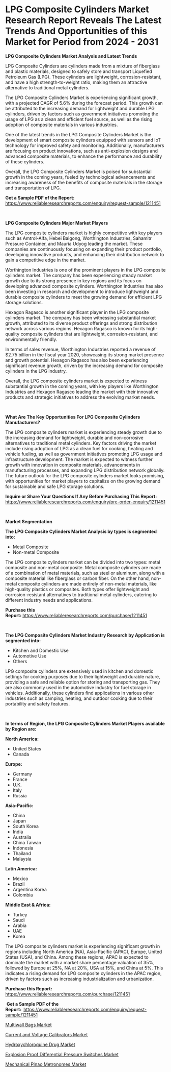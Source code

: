 <p><h1>LPG Composite Cylinders Market Research Report Reveals The Latest Trends And Opportunities of this Market for Period from 2024 - 2031</h1></p><p><strong>LPG Composite Cylinders Market Analysis and Latest Trends</strong></p>
<p><p>LPG Composite Cylinders are cylinders made from a mixture of fiberglass and plastic materials, designed to safely store and transport Liquefied Petroleum Gas (LPG). These cylinders are lightweight, corrosion-resistant, and have a high strength-to-weight ratio, making them an attractive alternative to traditional metal cylinders.</p><p>The LPG Composite Cylinders Market is experiencing significant growth, with a projected CAGR of 5.6% during the forecast period. This growth can be attributed to the increasing demand for lightweight and durable LPG cylinders, driven by factors such as government initiatives promoting the usage of LPG as a clean and efficient fuel source, as well as the rising adoption of composite materials in various industries.</p><p>One of the latest trends in the LPG Composite Cylinders Market is the development of smart composite cylinders equipped with sensors and IoT technology for improved safety and monitoring. Additionally, manufacturers are focusing on product innovations, such as anti-explosion designs and advanced composite materials, to enhance the performance and durability of these cylinders.</p><p>Overall, the LPG Composite Cylinders Market is poised for substantial growth in the coming years, fueled by technological advancements and increasing awareness of the benefits of composite materials in the storage and transportation of LPG.</p></p>
<p><strong>Get a Sample PDF of the Report:&nbsp;</strong> <a href="https://www.reliableresearchreports.com/enquiry/request-sample/1211451">https://www.reliableresearchreports.com/enquiry/request-sample/1211451</a></p>
<p>&nbsp;</p>
<p><strong>LPG Composite Cylinders Major Market Players</strong></p>
<p><p>The LPG composite cylinders market is highly competitive with key players such as Amtrol-Alfa, Hebei Baigong, Worthington Industries, Sahamitr Pressure Container, and Mauria Udyog leading the market. These companies are continuously focusing on expanding their product portfolio, developing innovative products, and enhancing their distribution network to gain a competitive edge in the market.</p><p>Worthington Industries is one of the prominent players in the LPG composite cylinders market. The company has been experiencing steady market growth due to its strong presence in key regions and its focus on developing advanced composite cylinders. Worthington Industries has also been investing in research and development to introduce lightweight and durable composite cylinders to meet the growing demand for efficient LPG storage solutions.</p><p>Hexagon Ragasco is another significant player in the LPG composite cylinders market. The company has been witnessing substantial market growth, attributed to its diverse product offerings and strong distribution network across various regions. Hexagon Ragasco is known for its high-quality composite cylinders that are lightweight, corrosion-resistant, and environmentally friendly.</p><p>In terms of sales revenue, Worthington Industries reported a revenue of $2.75 billion in the fiscal year 2020, showcasing its strong market presence and growth potential. Hexagon Ragasco has also been experiencing significant revenue growth, driven by the increasing demand for composite cylinders in the LPG industry.</p><p>Overall, the LPG composite cylinders market is expected to witness substantial growth in the coming years, with key players like Worthington Industries and Hexagon Ragasco leading the market with their innovative products and strategic initiatives to address the evolving market needs.</p></p>
<p>&nbsp;</p>
<p><strong>What Are The Key Opportunities For LPG Composite Cylinders Manufacturers?</strong></p>
<p><p>The LPG composite cylinders market is experiencing steady growth due to the increasing demand for lightweight, durable and non-corrosive alternatives to traditional metal cylinders. Key factors driving the market include rising adoption of LPG as a clean fuel for cooking, heating and vehicle fueling, as well as government initiatives promoting LPG usage and infrastructure development. The market is expected to witness further growth with innovation in composite materials, advancements in manufacturing processes, and expanding LPG distribution network globally. The future outlook for the LPG composite cylinders market looks promising, with opportunities for market players to capitalize on the growing demand for sustainable and safe LPG storage solutions.</p></p>
<p><strong>Inquire or Share Your Questions If Any Before Purchasing This Report:</strong> <a href="https://www.reliableresearchreports.com/enquiry/pre-order-enquiry/1211451">https://www.reliableresearchreports.com/enquiry/pre-order-enquiry/1211451</a></p>
<p>&nbsp;</p>
<p><strong>Market Segmentation</strong></p>
<p><strong>The LPG Composite Cylinders Market Analysis by types is segmented into:</strong></p>
<p><ul><li>Metal Composite</li><li>Non-metal Composite</li></ul></p>
<p><p>The LPG composite cylinders market can be divided into two types: metal composite and non-metal composite. Metal composite cylinders are made of a combination of metal materials, such as steel or aluminum, along with a composite material like fiberglass or carbon fiber. On the other hand, non-metal composite cylinders are made entirely of non-metal materials, like high-quality plastics or composites. Both types offer lightweight and corrosion-resistant alternatives to traditional metal cylinders, catering to different industry needs and applications.</p></p>
<p><strong>Purchase this Report:&nbsp;</strong><a href="https://www.reliableresearchreports.com/purchase/1211451">https://www.reliableresearchreports.com/purchase/1211451</a></p>
<p>&nbsp;</p>
<p><strong>The LPG Composite Cylinders Market Industry Research by Application is segmented into:</strong></p>
<p><ul><li>Kitchen and Domestic Use</li><li>Automotive Use</li><li>Others</li></ul></p>
<p><p>LPG composite cylinders are extensively used in kitchen and domestic settings for cooking purposes due to their lightweight and durable nature, providing a safe and reliable option for storing and transporting gas. They are also commonly used in the automotive industry for fuel storage in vehicles. Additionally, these cylinders find applications in various other industries such as camping, heating, and outdoor cooking due to their portability and safety features.</p></p>
<p>&nbsp;</p>
<p><strong>In terms of Region, the LPG Composite Cylinders Market Players available by Region are:</strong></p>
<p>
    <p> <strong> North America: </strong>
        <ul>
            <li>United States</li>
            <li>Canada</li>
        </ul>
        </p> 
    <p> <strong> Europe: </strong>
        <ul>
            <li>Germany</li>
            <li>France</li>
            <li>U.K.</li>
            <li>Italy</li>
            <li>Russia</li>
        </ul>
        </p> 
    <p> <strong> Asia-Pacific: </strong>
        <ul>
            <li>China</li>
            <li>Japan</li>
            <li>South Korea</li>
            <li>India</li>
            <li>Australia</li>
            <li>China Taiwan</li>
            <li>Indonesia</li>
            <li>Thailand</li>
            <li>Malaysia</li>
        </ul>
        </p> 
    <p> <strong> Latin America: </strong>
        <ul>
            <li>Mexico</li>
            <li>Brazil</li>
            <li>Argentina Korea</li>
            <li>Colombia</li>
        </ul>
        </p> 
    <p> <strong> Middle East & Africa: </strong>
        <ul>
            <li>Turkey</li>
            <li>Saudi</li>
            <li>Arabia</li>
            <li>UAE</li>
            <li>Korea</li>
        </ul>
    </p>
    </p>
<p><p>The LPG composite cylinders market is experiencing significant growth in regions including North America (NA), Asia-Pacific (APAC), Europe, United States (USA), and China. Among these regions, APAC is expected to dominate the market with a market share percentage valuation of 35%, followed by Europe at 25%, NA at 20%, USA at 15%, and China at 5%. This indicates a rising demand for LPG composite cylinders in the APAC region, driven by factors such as increasing industrialization and urbanization.</p></p>
<p><strong>Purchase this Report: </strong><a href="https://www.reliableresearchreports.com/purchase/1211451">https://www.reliableresearchreports.com/purchase/1211451</a></p>
<p>&nbsp;<strong>Get a Sample PDF of the Report:&nbsp;&nbsp;</strong><a href="https://www.reliableresearchreports.com/enquiry/request-sample/1211451">https://www.reliableresearchreports.com/enquiry/request-sample/1211451</a></p>
<p><strong></strong></p>
<p><p><a href="https://github.com/wwwkeltoum/Market-Research-Report-List-2/blob/main/multiwall-bags-market.md">Multiwall Bags Market</a></p><p><a href="https://medium.com/p/3d169b708469/edit">Current and Voltage Calibrators Market</a></p><p><a href="https://github.com/joannesouthgate/Market-Research-Report-List-2/blob/main/hydroxychloroquine-drug-market.md">Hydroxychloroquine Drug Market</a></p><p><a href="https://medium.com/p/f5e1fb92b369/edit">Explosion Proof Differential Pressure Switches Market</a></p><p><a href="https://medium.com/p/b60d40a0b342/edit">Mechanical Pinao Metronomes Market</a></p></p>